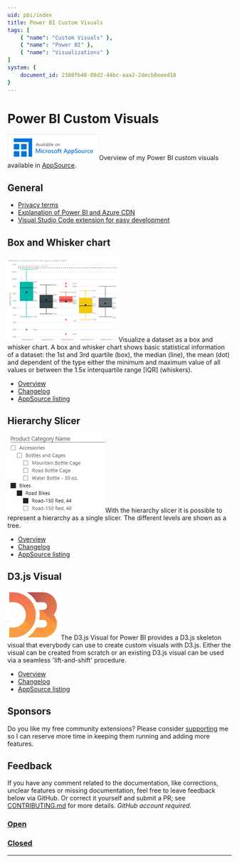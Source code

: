 ```yaml
---
uid: pbi/index
title: Power BI Custom Visuals
tags: [
    { "name": "Custom Visuals" }, 
    { "name": "Power BI" },
    { "name": "Visualizations" }
]
system: {
    document_id: 2380fb48-08d2-44bc-aaa2-2decb8eeed18
}
---
```

# Power BI Custom Visuals

![Microsoft AppSource Logo](images/MicrosoftAppSource_Small.png)Overview of my Power BI custom visuals available in [AppSource](https://appsource.microsoft.com/en-us/marketplace/apps?product=power-bi-visuals&page=1).

## General

- [Privacy terms](xref:pbi/privacy-terms.md)
- [Explanation of Power BI and Azure CDN](https://azurebi.jppp.org/2016/07/20/power-bi-visuals-delivered-via-azure-cdn/)
- [Visual Studio Code extension for easy development](xref:vscode/pbiviz/overview)

## Box and Whisker chart

![Box and Whisker chart](images/BoxWhiskerChart-thumbnail.png)Visualize a dataset as a box and whisker chart. A box and whisker chart shows basic statistical information of a dataset: the 1st and 3rd quartile (box), the median (line), the mean (dot) and dependent of the type either the minimum and maximum value of all values or between the 1.5x interquartile range [IQR] (whiskers).

- [Overview](xref:pbi/boxandwhisker/overview)
- [Changelog](xref:pbi/boxandwhisker/changelog)
- [AppSource listing](https://appsource.microsoft.com/product/power-bi-visuals/WA104380831?src=website&mktcmpid=overview)

## Hierarchy Slicer

![Hierarchy Slicer](images/HierarchySlicer.png)With the hierarchy slicer it is possible to represent a hierarchy as a single slicer. The different levels are shown as a tree.

- [Overview](xref:pbi/hierarchyslicer/overview)
- [Changelog](xref:pbi/hierarchyslicer/changelog)
- [AppSource listing](https://appsource.microsoft.com/product/power-bi-visuals/WA104380820?src=website&mktcmpid=overview)

## D3.js Visual

![D3.js Visual](images/D3js.png)The D3.js Visual for Power BI provides a D3.js skeleton visual that everybody can use to create custom visuals with D3.js. Either the visual can be created from scratch or an existing D3.js visual can be used via a seamless 'lift-and-shift' procedure.

- [Overview](xref:pbi/d3js/overview)
- [Changelog](xref:pbi/d3js/changelog)
- [AppSource listing](https://appsource.microsoft.com/en-us/product/power-bi-visuals/WA104381354?src=website&mktcmpid=overview)

## Sponsors
 
Do you like my free community extensions? Please consider [supporting](xref:pbi/sponsors) me so I can reserve more time in keeping them running and adding more features.

## Feedback

If you have any comment related to the documentation, like corrections, unclear features or missing documentation, feel free to leave feedback below via GitHub. Or correct it yourself and submit a PR; see [CONTRIBUTING.md](https://github.com/liprec/azurebi-docs/blob/master/.github/CONTRIBUTING.md) for more details.
*GitHub account required.*

### [**Open**](#tab/docs-open)

### [**Closed**](#tab/docs-closed)

***
